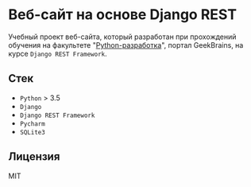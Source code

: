 # Веб-сайт на основе Django REST

Учебный проект веб-сайта, который разработан при прохождений обучения на факультете "[Python-разработка](https://gb.ru/geek_university/python)", портал GeekBrains, на курсе `Django REST Framework`.

## Стек

* `Python` > 3.5
* `Django` 
* `Django REST Framework`
* `Pycharm`
* `SQLite3`

## Лицензия

MIT
